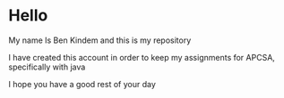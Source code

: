# Hello
My name Is Ben Kindem and this is my repository

I have created this account in order to keep my assignments for APCSA, specifically with java

I hope you have a good rest of your day



<!--
**benKindem12/benKindem12** is a ✨ _special_ ✨ repository because its `README.md` (this file) appears on your GitHub profile.

Here are some ideas to get you started:

- 🔭 I’m currently working on ...
- 🌱 I’m currently learning ...
- 👯 I’m looking to collaborate on ...
- 🤔 I’m looking for help with ...
- 💬 Ask me about ...
- 📫 How to reach me: ...
- 😄 Pronouns: ...
- ⚡ Fun fact: ...
-->
